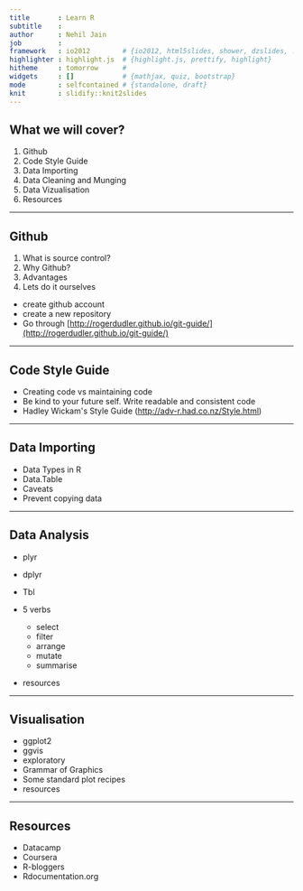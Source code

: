 ```yaml
---
title       : Learn R
subtitle    : 
author      : Nehil Jain
job         : 
framework   : io2012        # {io2012, html5slides, shower, dzslides, ...}
highlighter : highlight.js  # {highlight.js, prettify, highlight}
hitheme     : tomorrow      # 
widgets     : []            # {mathjax, quiz, bootstrap}
mode        : selfcontained # {standalone, draft}
knit        : slidify::knit2slides
---
```


## What we will cover?

1. Github
2. Code Style Guide 
3. Data Importing
4. Data Cleaning and Munging
5. Data Vizualisation
6. Resources

---

## Github
1. What is source control?
2. Why Github?
3. Advantages
4. Lets do it ourselves
  - create github account
  - create a new repository
  - Go through [http://rogerdudler.github.io/git-guide/](http://rogerdudler.github.io/git-guide/)

---

## Code Style Guide

- Creating code vs maintaining code
- Be kind to your future self. Write readable and consistent code
- Hadley Wickam's Style Guide (http://adv-r.had.co.nz/Style.html)

---

## Data Importing

- Data Types in R
- Data.Table
- Caveats
- Prevent copying data


--- 
## Data Analysis

- plyr
- dplyr
- Tbl
- 5 verbs
  - select
  - filter
  - arrange
  - mutate
  - summarise
  
- resources

---

## Visualisation

- ggplot2
- ggvis
- exploratory
- Grammar of Graphics
- Some standard plot recipes
- resources


---


## Resources

- Datacamp
- Coursera
- R-bloggers
- Rdocumentation.org





